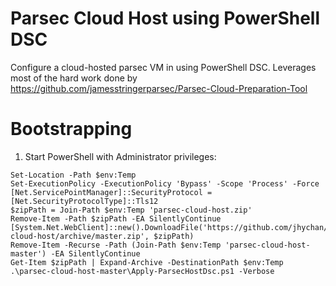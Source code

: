 # Parsec Cloud Host using PowerShell DSC
Configure a cloud-hosted parsec VM in using PowerShell DSC.
Leverages most of the hard work done by https://github.com/jamesstringerparsec/Parsec-Cloud-Preparation-Tool

# Bootstrapping
1. Start PowerShell with Administrator privileges:
```
Set-Location -Path $env:Temp
Set-ExecutionPolicy -ExecutionPolicy 'Bypass' -Scope 'Process' -Force
[Net.ServicePointManager]::SecurityProtocol = [Net.SecurityProtocolType]::Tls12
$zipPath = Join-Path $env:Temp 'parsec-cloud-host.zip'
Remove-Item -Path $zipPath -EA SilentlyContinue
[System.Net.WebClient]::new().DownloadFile('https://github.com/jhychan/parsec-cloud-host/archive/master.zip', $zipPath)
Remove-Item -Recurse -Path (Join-Path $env:Temp 'parsec-cloud-host-master') -EA SilentlyContinue
Get-Item $zipPath | Expand-Archive -DestinationPath $env:Temp
.\parsec-cloud-host-master\Apply-ParsecHostDsc.ps1 -Verbose
```
